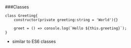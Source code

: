 ###Classes

```
class Greeting{
    constructor(private greeting:string = 'World'){}

    greet = () => console.log(`Hello ${this.greeting}`);
}
```

- similar to ES6 classes<!-- .element: class="fragment" -->
